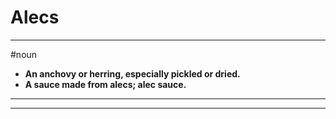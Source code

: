 # Alecs
---
#noun
- **An anchovy or herring, especially pickled or dried.**
- **A sauce made from alecs; alec sauce.**
---
---
